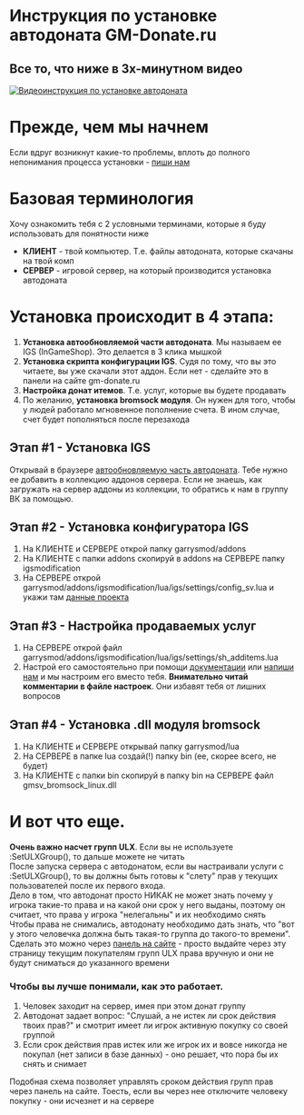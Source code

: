 # Инструкция по установке автодоната GM-Donate.ru

## Все то, что ниже в 3х-минутном видео
[![Видеоинструкция по установке автодоната](https://user-images.githubusercontent.com/9200174/29837724-a723b8f0-8d01-11e7-9dfa-bf6989ab718b.png)](https://www.youtube.com/watch?v=Ei9kwlOH2VY)

# Прежде, чем мы начнем
Если вдруг возникнут какие-то проблемы, вплоть до полного непонимания процесса установки - [пиши нам](https://qweqwe.ovh/gmdonate-support)

# Базовая терминология
Хочу ознакомить тебя с 2 условными терминами, которые я буду использовать для понятности ниже 
* **КЛИЕНТ** - твой компьютер. Т.е. файлы автодоната, которые скачаны на твой комп 
* **СЕРВЕР** - игровой сервер, на который производится установка автодоната 

# Установка происходит в 4 этапа:
1. **Установка автообновляемой части автодоната**. Мы называем ее IGS (InGameShop). Это делается в 3 клика мышкой
2. **Установка скрипта конфигурации IGS**. Судя по тому, что вы это читаете, вы уже скачали этот аддон. Если нет - сделайте это в панели на сайте gm-donate.ru
3. **Настройка донат итемов**. Т.е. услуг, которые вы будете продавать
4. По желанию, **установка bromsock модуля**. Он нужен для того, чтобы у людей работало мгновенное пополнение счета. В ином случае, счет будет пополняться после перезахода

## Этап #1 - Установка IGS
Открывай в браузере [автообновляемую часть автодоната](http://steamcommunity.com/sharedfiles/filedetails/?id=1083199879). Тебе нужно ее добавить в коллекцию аддонов сервера.
Если не знаешь, как загружать на сервер аддоны из коллекции, то обратись к нам в группу ВК за помощью.

## Этап #2 - Установка конфигуратора IGS
1. На КЛИЕНТЕ и СЕРВЕРЕ открой папку garrysmod/addons
2. На КЛИЕНТЕ с папки addons скопируй в addons на СЕРВЕРЕ папку igsmodification
3. На СЕРВЕРЕ открой garrysmod/addons/igsmodification/lua/igs/settings/config_sv.lua и укажи там [данные проекта](https://img.qweqwe.ovh/1494065855654.png)

## Этап #3 - Настройка продаваемых услуг
1. На СЕРВЕРЕ открой файл garrysmod/addons/igsmodification/lua/igs/settings/sh_additems.lua
2. Настрой его самостоятельно при помощи [документации](https://github.com/GM-DONATE/HELP/blob/master/DOCUMENTATION.md) или [напиши нам](https://qweqwe.ovh/gmdonate-support) и мы настроим его вместо тебя. **Внимательно читай комментарии в файле настроек**. Они избавят тебя от лишних вопросов

## Этап #4 - Установка .dll модуля bromsock
1. На КЛИЕНТЕ и СЕРВЕРЕ открывай папку garrysmod/lua
2. На СЕРВЕРЕ в папке lua создай(!) папку bin (ее, скорее всего, не будет)
3. На КЛИЕНТЕ с папки bin скопируй в папку bin на СЕРВЕРЕ файл gmsv_bromsock_linux.dll




# И вот что еще.
**Очень важно насчет групп ULX**. Если вы не используете :SetULXGroup(), то дальше можете не читать
<br>После запуска сервера с автодонатом, если вы настраивали услуги с :SetULXGroup(), то вы должны быть готовы к "слету" прав у текущих пользователей после их первого входа.
<br>Дело в том, что автодонат просто НИКАК не может знать почему у игрока такие-то права и на какой они срок у него выданы, поэтому он считает, что права у игрока "нелегальны" и их необходимо снять
<br>Чтобы права не снимались, автодонату необходимо дать знать, что "вот у этого человечка должна быть такая-то группа до такого-то времени".
<br>Сделать это можно через [панель на сайте](https://vk.cc/6DWeLZ) - просто выдайте через эту страницу текущим покупателям групп ULX права вручную и они не будут сниматься до указанного времени

### Чтобы вы лучше понимали, как это работает.
1. Человек заходит на сервер, имея при этом донат группу
2. Автодонат задает вопрос: "Слушай, а не истек ли срок действия твоих прав?" и смотрит имеет ли игрок активную покупку со своей группой
3. Если срок действия прав истек или же игрок их и вовсе никогда не покупал (нет записи в базе данных) - оно решает, что пора бы их снять и снимает

Подобная схема позволяет управлять сроком действия групп прав через панель на сайте. Тоесть, если вы через нее отключите человеку покупку - они исчезнет и на сервере
